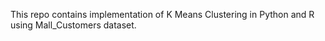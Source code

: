 This repo contains implementation of K Means Clustering in Python and R using Mall_Customers dataset.

